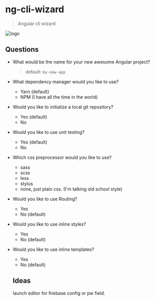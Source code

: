 # ng-cli-wizard
> Angular cli wizard

![logo](https://github.com/MathieuDeHaeck/ng-cli-wizard/blob/master/assets/logo.png)

## Questions
* What would be the name for your new awesome Angular project?
    > default: `my-new-app`
* What dependency manager would you like to use?
    * Yarn (default)
    * NPM (I have all the time in the world)
* Would you like to initialize a local git repository?
    * Yes (default)
    * No
* Would you like to use unit testing?
    * Yes (default)
    * No
* Which css preprocessor would you like to use?
    * sass
    * scss
    * less
    * stylus
    * none, just plain css. (I'm talking old school style)
* Would you like to use Routing?
    * Yes
    * No (default)
* Would you like to use inline styles?
    * Yes
    * No (default)
* Would you like to use inline templates?
    * Yes
    * No (default)
  
  
  ## Ideas
  launch editor for firebase config or pw field.
